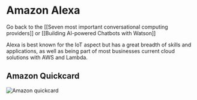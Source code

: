 # Amazon Alexa

Go back to the [[Seven most important conversational computing providers]] or [[Building AI-powered Chatbots with Watson]]

Alexa is best known for the IoT aspect but has a great breadth of skills and applications, as well as being part of most businesses current cloud solutions with AWS and Lambda.

## Amazon Quickcard

![Amazon quickcard](https://i.imgur.com/q5C9qgs.png)
